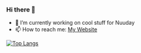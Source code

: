 ### Hi there 👋

- 🔭 I’m currently working on cool stuff for Nuuday
- 📫 How to reach me: [My Website](https://clausreinhold.com/)

[![Top Langs](https://github-readme-stats.vercel.app/api/top-langs/?username=clausr1990)](https://github.com/anuraghazra/github-readme-stats)

<!--
**ClausR1990/ClausR1990** is a ✨ _special_ ✨ repository because its `README.md` (this file) appears on your GitHub profile.

Here are some ideas to get you started:

- 🔭 I’m currently working on ...
- 🌱 I’m currently learning ...
- 👯 I’m looking to collaborate on ...
- 🤔 I’m looking for help with ...
- 💬 Ask me about ...
- 📫 How to reach me: ...
- 😄 Pronouns: ...
- ⚡ Fun fact: ...
-->
